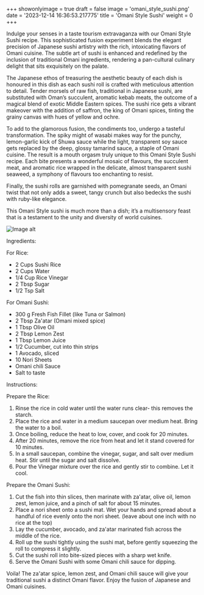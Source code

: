 +++ 
showonlyimage = true 
draft = false 
image = 'omani_style_sushi.png'
date = '2023-12-14 16:36:53.217775' 
title = 'Omani Style Sushi' 
weight = 0
+++ 
 
Indulge your senses in a taste tourism extravaganza with our Omani Style Sushi recipe. This sophisticated fusion experiment blends the elegant precision of Japanese sushi artistry with the rich, intoxicating flavors of Omani cuisine. The subtle art of sushi is enhanced and redefined by the inclusion of traditional Omani ingredients, rendering a pan-cultural culinary delight that sits exquisitely on the palate.

The Japanese ethos of treasuring the aesthetic beauty of each dish is honoured in this dish as each sushi roll is crafted with meticulous attention to detail. Tender morsels of raw fish, traditional in Japanese sushi, are substituted with Oman’s succulent, aromatic kebab meats, the outcome of a magical blend of exotic Middle Eastern spices. The sushi rice gets a vibrant makeover with the addition of saffron, the king of Omani spices, tinting the grainy canvas with hues of yellow and ochre. 

To add to the glamorous fusion, the condiments too, undergo a tasteful transformation. The spiky might of wasabi makes way for the punchy, lemon-garlic kick of Shuwa sauce while the light, transparent soy sauce gets replaced by the deep, glossy tamarind sauce, a staple of Omani cuisine. The result is a mouth orgasm truly unique to this Omani Style Sushi recipe. Each bite presents a wonderful mosaic of flavours, the succulent meat, and aromatic rice wrapped in the delicate, almost transparent sushi seaweed, a symphony of flavours too enchanting to resist. 

Finally, the sushi rolls are garnished with pomegranate seeds, an Omani twist that not only adds a sweet, tangy crunch but also bedecks the sushi with ruby-like elegance. 

This Omani Style sushi is much more than a dish; it’s a multisensory feast that is a testament to the unity and diversity of world cuisines. 

![Image alt](/omani_style_sushi.png '300px')

Ingredients: 

For Rice:
- 2 Cups Sushi Rice
- 2 Cups Water
- 1/4 Cup Rice Vinegar
- 2 Tbsp Sugar
- 1/2 Tsp Salt

For Omani Sushi:
- 300 g Fresh Fish Fillet (like Tuna or Salmon)
- 2 Tbsp Za'atar (Omani mixed spice)
- 1 Tbsp Olive Oil
- 2 Tbsp Lemon Zest 
- 1 Tbsp Lemon Juice
- 1/2 Cucumber, cut into thin strips
- 1 Avocado, sliced
- 10 Nori Sheets
- Omani chili Sauce
- Salt to taste 

Instructions:

Prepare the Rice:
1. Rinse the rice in cold water until the water runs clear- this removes the starch.
2. Place the rice and water in a medium saucepan over medium heat. Bring the water to a boil.
3. Once boiling, reduce the heat to low, cover, and cook for 20 minutes.
4. After 20 minutes, remove the rice from heat and let it stand covered for 10 minutes.
5. In a small saucepan, combine the vinegar, sugar, and salt over medium heat. Stir until the sugar and salt dissolve.
6. Pour the Vinegar mixture over the rice and gently stir to combine. Let it cool.

Prepare the Omani Sushi:
1. Cut the fish into thin slices, then marinate with za'atar, olive oil, lemon zest, lemon juice, and a pinch of salt for about 15 minutes.
2. Place a nori sheet onto a sushi mat. Wet your hands and spread about a handful of rice evenly onto the nori sheet. (leave about one inch with no rice at the top)
3. Lay the cucumber, avocado, and za'atar marinated fish across the middle of the rice.
4. Roll up the sushi tightly using the sushi mat, before gently squeezing the roll to compress it slightly.
5. Cut the sushi roll into bite-sized pieces with a sharp wet knife.
6. Serve the Omani Sushi with some Omani chili sauce for dipping.

Voila! The za'atar spice, lemon zest, and Omani chili sauce will give your traditional sushi a distinct Omani flavor. Enjoy the fusion of Japanese and Omani cuisines.